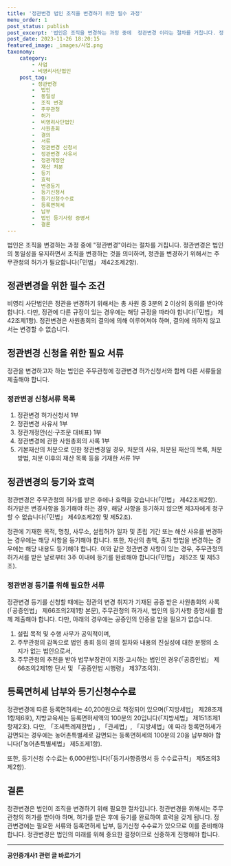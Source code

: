 ```yaml
---
title: '정관변경 법인 조직을 변경하기 위한 필수 과정'
menu_order: 1
post_status: publish
post_excerpt: '법인은 조직을 변경하는 과정 중에  정관변경 이라는 절차를 거칩니다. 정관변경은 법인의 동일성을 유지하면서 조직을 변경하는 것을 의미하며, 정관을 변경하기 위해서는 주무관청의 허가가 필요합니다  민법  제42조제2항 .'
post_date: 2023-11-26 18:20:15
featured_image: _images/사업.png
taxonomy:
    category:
        - 사업
        - 비영리사단법인
    post_tag:
        - 정관변경
        -  법인
        -  동일성
        -  조직 변경
        -  주무관청
        -  허가
        -  비영리사단법인
        -  사원총회
        -  결의
        -  서류
        -  정관변경 신청서
        -  정관변경 사유서
        -  정관개정안
        -  재산 처분
        -  등기
        -  효력
        -  변경등기
        -  등기신청서
        -  등기신청수수료
        -  등록면허세
        -  납부
        -  법인 등기사항 증명서
        -  결론
---
```



법인은 조직을 변경하는 과정 중에 "정관변경"이라는 절차를 거칩니다. 정관변경은 법인의 동일성을 유지하면서 조직을 변경하는 것을 의미하며, 정관을 변경하기 위해서는 주무관청의 허가가 필요합니다(「민법」 제42조제2항).

## 정관변경을 위한 필수 조건

비영리 사단법인은 정관을 변경하기 위해서는 총 사원 중 3분의 2 이상의 동의를 받아야 합니다. 다만, 정관에 다른 규정이 있는 경우에는 해당 규정을 따라야 합니다(「민법」 제42조제1항). 정관변경은 사원총회의 결의에 의해 이루어져야 하며, 결의에 의하지 않고서는 변경할 수 없습니다.

## 정관변경 신청을 위한 필요 서류

정관을 변경하고자 하는 법인은 주무관청에 정관변경 허가신청서와 함께 다른 서류들을 제출해야 합니다.

### 정관변경 신청서류 목록

1. 정관변경 허가신청서 1부
2. 정관변경 사유서 1부
3. 정관개정안(신·구조문 대비표) 1부
4. 정관변경에 관한 사원총회의 사록 1부
5. 기본재산의 처분으로 인한 정관변경일 경우, 처분의 사유, 처분된 재산의 목록, 처분 방법, 처분 이후의 재산 목록 등을 기재한 서류 1부

## 정관변경의 등기와 효력

정관변경은 주무관청의 허가를 받은 후에나 효력을 갖습니다(「민법」 제42조제2항). 허가받은 변경사항을 등기해야 하는 경우, 해당 사항을 등기하지 않으면 제3자에게 청구할 수 없습니다(「민법」 제49조제2항 및 제52조).

정관에 기재한 목적, 명칭, 사무소, 설립허가 일자 및 존립 기간 또는 해산 사유를 변경하는 경우에는 해당 사항을 등기해야 합니다. 또한, 자산의 총액, 출자 방법을 변경하는 경우에는 해당 내용도 등기해야 합니다. 이와 같은 정관변경 사항이 있는 경우, 주무관청의 허가서를 받은 날로부터 3주 이내에 등기를 완료해야 합니다(「민법」 제52조 및 제53조).

### 정관변경 등기를 위해 필요한 서류

정관변경 등기를 신청할 때에는 정관의 변경 취지가 기재된 공증 받은 사원총회의 사록(「공증인법」 제66조의2제1항 본문), 주무관청의 허가서, 법인의 등기사항 증명서를 함께 제출해야 합니다. 다만, 아래의 경우에는 공증인의 인증을 받을 필요가 없습니다.
1. 설립 목적 및 수행 사무가 공익적이며,
2. 주무관청의 감독으로 법인 총회 등의 결의 절차와 내용의 진실성에 대한 분쟁의 소지가 없는 법인으로서,
3. 주무관청의 추천을 받아 법무부장관이 지정·고시하는 법인인 경우(「공증인법」 제66조의2제1항 단서 및 「공증인법 시행령」 제37조의3).

## 등록면허세 납부와 등기신청수수료

정관변경에 따른 등록면허세는 40,200원으로 책정되어 있으며(「지방세법」 제28조제1항제6호), 지방교육세는 등록면허세액의 100분의 20입니다(「지방세법」 제151조제1항제2호). 다만, 「조세특례제한법」, 「관세법」, 「지방세법」에 따라 등록면허세가 감면되는 경우에는 농어촌특별세로 감면되는 등록면허세의 100분의 20을 납부해야 합니다(「농어촌특별세법」 제5조제1항).

또한, 등기신청 수수료는 6,000원입니다(「등기사항증명서 등 수수료규칙」 제5조의3제2항).

## 결론

정관변경은 법인이 조직을 변경하기 위해 필요한 절차입니다. 정관변경을 위해서는 주무관청의 허가를 받아야 하며, 허가를 받은 후에 등기를 완료하여 효력을 갖게 됩니다. 정관변경에는 필요한 서류와 등록면허세 납부, 등기신청 수수료가 있으므로 이를 준비해야 합니다. 정관변경은 법인의 미래를 위해 중요한 결정이므로 신중하게 진행해야 합니다.
<!-- wp:separator -->
<hr class="wp-block-separator has-alpha-channel-opacity"/>
<!-- /wp:separator -->

<!-- wp:group {"backgroundColor":"base","layout":{"type":"constrained"}} -->
<div class="wp-block-group has-base-background-color has-background"><!-- wp:paragraph {"align":"center","fontSize":"medium"} -->
<p class="has-text-align-center has-large-font-size"><strong>공인중개사1 관련 글 바로가기</strong></p>
<!-- /wp:paragraph -->


<!-- wp:latest-posts
{"categories":[{"id":22617,"count":19,"description":"","link":"https://uknowlaw.com/category/%ea%b3%b5%ec%9d%b8%ec%a4%91%ea%b0%9c%ec%82%ac1/","name":"공인중개사1","slug":"공인중개사1","taxonomy":"category","parent":0,"meta":[],"_links":{"self":[{"href":"https://uknowlaw.com/wp-json/wp/v2/categories/22617"}],"collection":[{"href":"https://uknowlaw.com/wp-json/wp/v2/categories"}],"about":[{"href":"https://uknowlaw.com/wp-json/wp/v2/taxonomies/category"}],"wp:post_type":[{"href":"https://uknowlaw.com/wp-json/wp/v2/posts?categories=22617"}],"curies":[{"name":"wp","href":"https://api.w.org/{rel}","templated":true}]}}],"postsToShow":100,"excerptLength":28,"postLayout":"grid","columns":2,"featuredImageAlign":"left","featuredImageSizeSlug":"large","fontSize":"small"} /--></div>
<!-- /wp:group -->